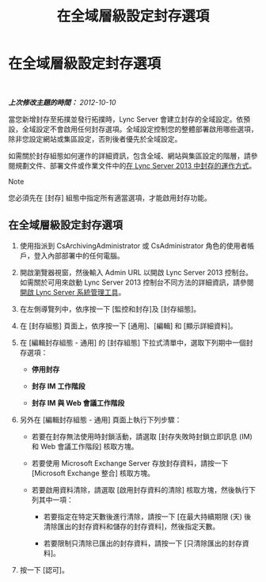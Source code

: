 ﻿---
title: 在全域層級設定封存選項
TOCTitle: 在全域層級設定封存選項
ms:assetid: bfe415f7-2abf-41ee-a1cb-cf48b2d59c0c
ms:mtpsurl: https://technet.microsoft.com/zh-tw/library/JJ205233(v=OCS.15)
ms:contentKeyID: 49292183
ms.date: 08/10/2015
mtps_version: v=OCS.15
ms.translationtype: HT
---

# 在全域層級設定封存選項

 

_**上次修改主題的時間：** 2012-10-10_

當您新增封存至拓撲並發行拓撲時，Lync Server 會建立封存的全域設定。依預設，全域設定不會啟用任何封存選項。全域設定控制您的整體部署啟用哪些選項，除非您設定網站或集區設定，否則後者優先於全域設定。

如需關於封存組態如何運作的詳細資訊，包含全域、網站與集區設定的階層，請參閱規劃文件、部署文件或作業文件中的[在 Lync Server 2013 中封存的運作方式](lync-server-2013-how-archiving-works.md)。

> [!NOTE]  
> 您必須先在 [封存] 組態中指定所有適當選項，才能啟用封存功能。



## 在全域層級設定封存選項

1.  使用指派到 CsArchivingAdministrator 或 CsAdministrator 角色的使用者帳戶，登入內部部署中的任何電腦。

2.  開啟瀏覽器視窗，然後輸入 Admin URL 以開啟 Lync Server 2013 控制台。如需關於可用來啟動 Lync Server 2013 控制台不同方法的詳細資訊，請參閱[開啟 Lync Server 系統管理工具](lync-server-2013-open-lync-server-administrative-tools.md)。

3.  在左側導覽列中，依序按一下 \[監控和封存\]及 \[封存組態\]。

4.  在 \[封存組態\] 頁面上，依序按一下 \[通用\]、\[編輯\] 和 \[顯示詳細資料\]。

5.  在 \[編輯封存組態 - 通用\] 的 \[封存組態\] 下拉式清單中，選取下列期中一個封存選項：
    
      - **停用封存**
    
      - **封存 IM 工作階段**
    
      - **封存 IM 與 Web 會議工作階段**

6.  另外在 \[編輯封存組態 - 通用\] 頁面上執行下列步驟：
    
      - 若要在封存無法使用時封鎖活動，請選取 \[封存失敗時封鎖立即訊息 (IM) 和 Web 會議工作階段\] 核取方塊。
    
      - 若要使用 Microsoft Exchange Server 存放封存資料，請按一下 \[Microsoft Exchange 整合\] 核取方塊。
    
      - 若要啟用資料清除，請選取 \[啟用封存資料的清除\] 核取方塊，然後執行下列其中一項：
        
          - 若要指定在特定天數後進行清除，請按一下 \[在最大持續期限 (天) 後清除匯出的封存資料和儲存的封存資料\]，然後指定天數。
        
          - 若要限制只清除已匯出的封存資料，請按一下 \[只清除匯出的封存資料\]。

7.  按一下 \[認可\]。

